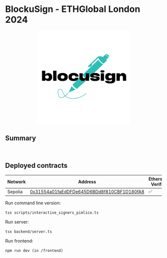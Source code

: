 # BlockuSign - ETHGlobal London 2024

<p align="center">
  <img src="img/Blocusign_logo.png" alt="Logo" width="300">
</p>

## Summary

```


```


## Deployed contracts

| Network | Address | Etherscan Verified |
| --------------- | --------------- | --- |
| Sepolia  | [0x31554a01faEdDFDe645D6BDd8f810CBF1D180fA8](https://sepolia.etherscan.io/address/0x31554a01faEdDFDe645D6BDd8f810CBF1D180fA8)  | :white_check_mark:  |



Run command line version:
```
tsx scripts/interactive_signers_pimlico.ts
```

Run server:
```
tsx backend/server.ts
```

Run frontend:
```
npm run dev (in /frontend)
```





